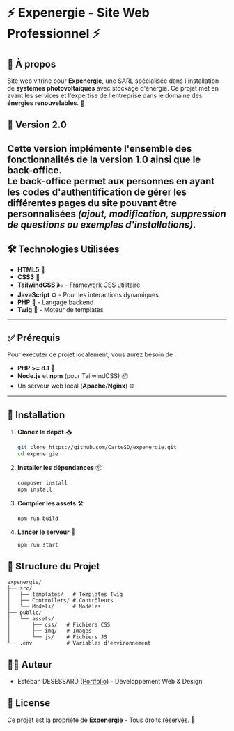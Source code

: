 # ⚡ Expenergie - Site Web Professionnel ⚡

## 🌟 À propos
Site web vitrine pour **Expenergie**, une SARL spécialisée dans l'installation de **systèmes photovoltaïques** avec stockage d'énergie. Ce projet met en avant les services et l'expertise de l'entreprise dans le domaine des **énergies renouvelables**. 🌱

## 🚧 Version 2.0
Cette version implémente l'ensemble des fonctionnalités de la version 1.0 ainsi que le back-office.  
Le back-office permet aux personnes en ayant les codes d'authentification de gérer les différentes pages du site pouvant être personnalisées *(ajout, modification, suppression de questions ou exemples d'installations).*
---

## 🛠️ Technologies Utilisées

- **HTML5** 📄
- **CSS3** 🎨
- **TailwindCSS** 🌬️ - Framework CSS utilitaire
- **JavaScript** ⚙️ - Pour les interactions dynamiques
- **PHP** 🐘 - Langage backend
- **Twig** 🧩 - Moteur de templates

---

## ✅ Prérequis

Pour exécuter ce projet localement, vous aurez besoin de :

- **PHP >= 8.1** 🐘
- **Node.js** et **npm** (pour TailwindCSS) 📦
- Un serveur web local (**Apache/Nginx**) 🌐

---

## 🚀 Installation

1. **Clonez le dépôt** 📥
   ```bash
   git clone https://github.com/CarteSD/expenergie.git
   cd expenergie
    ```
   
2. **Installer les dépendances** 📦
    ```bash
    composer install
    npm install
    ```
   
3. **Compiler les assets** 🛠️
    ```bash
    npm run build
    ```
   
4. **Lancer le serveur** 🚀
    ```bash
    npm run start
    ```

## 📂 Structure du Projet

    expenergie/
    ├── src/           
    │   ├── templates/   # Templates Twig
    │   ├── Controllers/ # Contrôleurs
    │   └── Models/      # Modèles
    ├── public/        
    │   └── assets/
    │       ├── css/   # Fichiers CSS
    │       ├── img/   # Images
    │       └── js/    # Fichiers JS
    └── .env           # Variables d'environnement


## 👨‍💻 Auteur

- Estéban DESESSARD ([Portfolio](https://esteban-desessard.fr)) - Développement Web & Design


## 📝 License

Ce projet est la propriété de **Expenergie** - Tous droits réservés. 🚫